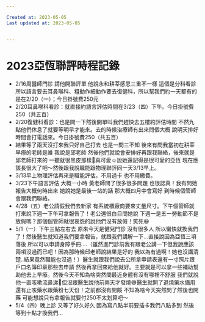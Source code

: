 ```yaml
---

Created at: 2023-05-05
Last updated at: 2023-05-05


---
```


# 2023亞恆聯評時程記錄


* 2/16周醫師門診 請他開聯評單 他說永和耕莘感恩三重不一樣 這個是分科看診所以語言要去耳鼻喉科、粗動作細動作要去復健科，所以幫我們約一天都有的是在2/20（一）；今日掛號費250元
* 2/20耳鼻喉科看診：就直接約語言評估時間在3/23（四）下午。今日掛號費250（共五百）
* 2/20復健科看診：也是問一下然後開單叫我們趕快去五樓約評估時間 不然九點他們休息了就要等明早才能來。去的時候治療師有出來問個大概 說明天排好時間會打電話來。今日掛號費250（共五百）
* 結果等了兩天沒打來我只好自己打去 也是一問三不知 後來有問我當初在耕莘早療的老師是誰 我說是邱老師 然後他們就說會安排好再跟我聯絡，後來就是邱老師打來的 一聽就很黑皮那樣🤣真可愛☺️說她還記得是很可愛的亞恆 現在應該長很大了吧～然後跟我說職能跟物理聯評同一天3/13早上。
* 3/13早上物理評估再來是職能評估。不用過卡 也不用繳費。
* 3/23下午語言評估 大概一小時 黃老師問了很多很多問題 也很認真！我有問她報告大概何時出來 她說她是最後一站的話 那大概四月中會寫好 到時候個管師會跟我們聯絡。
* 4/28（五）老公請假我們去新家 有系統櫃廠商要來丈量尺寸。下午個管師就打來說下週一下午可拿報告了！老公還很白目問她說 下週一是五一勞動節不是放假嗎？那個個管師就很哀怨的說他們沒有放假！笑死😆
* 5/1（一）下午三點左右去 原來今天是健兒門診 沒有很多人 所以蠻快就換我們了！然後醫生就知道我們要拿報告，就跟我們講解一下…直接說因為亞恆三項落後 所以可以申請身障手冊….（雖然進門診前我有跟老公講一下但我說應該兩項沒過而已吧！因為那時候邱老師說結果是好的 我以為有過啊！她也沒講清楚..結果竟然職能也沒過！）醫生就跟我們說去公所拿申請表還有一寸照片跟戶口名簿印章那些去申請 然後再拿回來給他就好。主要就是可以拿一些補助幫助他去上早療。然後今天不知為啥突然問最近身體有沒有哪裡不舒服 我們就說他一直咳嗽流鼻涕🤧但沒跟醫生說他前兩天才發燒😅醫生就開了退燒藥水備用 還有止咳藥水跟藥粉七天份！之前都沒有開餒 不知為啥今天突然問了然後也開藥 可能想說只有拿報告就要付250不太划算吧～
* 5/4（四）晚上診 又等了好久好久 因為寫八點半前要插卡我們八點多到 然後等到十點才換我們…

